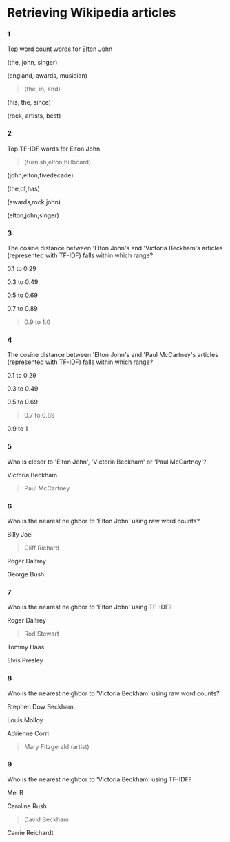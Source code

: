# Retrieving Wikipedia articles

### 1

Top word count words for Elton John

(the, john, singer)


(england, awards, musician)


>(the, in, and)


(his, the, since)


(rock, artists, best)


### 2

Top TF-IDF words for Elton John

>(furnish,elton,billboard)


(john,elton,fivedecade)


(the,of,has)


(awards,rock,john)


(elton,john,singer)


### 3

The cosine distance between 'Elton John's and 'Victoria Beckham's articles (represented with TF-IDF) falls within which range?

0.1 to 0.29


0.3 to 0.49


0.5 to 0.69


0.7 to 0.89


> 0.9 to 1.0


### 4

The cosine distance between 'Elton John's and 'Paul McCartney's articles (represented with TF-IDF) falls within which range?

0.1 to 0.29


0.3 to 0.49


0.5 to 0.69


>0.7 to 0.89


0.9 to 1


### 5

Who is closer to 'Elton John', 'Victoria Beckham' or 'Paul McCartney'?

Victoria Beckham


>Paul McCartney


### 6

Who is the nearest neighbor to 'Elton John' using raw word counts?

Billy Joel


>Cliff Richard


Roger Daltrey


George Bush


### 7

Who is the nearest neighbor to 'Elton John' using TF-IDF?

Roger Daltrey


>Rod Stewart


Tommy Haas


Elvis Presley


### 8

Who is the nearest neighbor to 'Victoria Beckham' using raw word counts?

Stephen Dow Beckham


Louis Molloy


Adrienne Corri


> Mary Fitzgerald (artist)


### 9

Who is the nearest neighbor to 'Victoria Beckham' using TF-IDF?

Mel B


Caroline Rush


>David Beckham


Carrie Reichardt